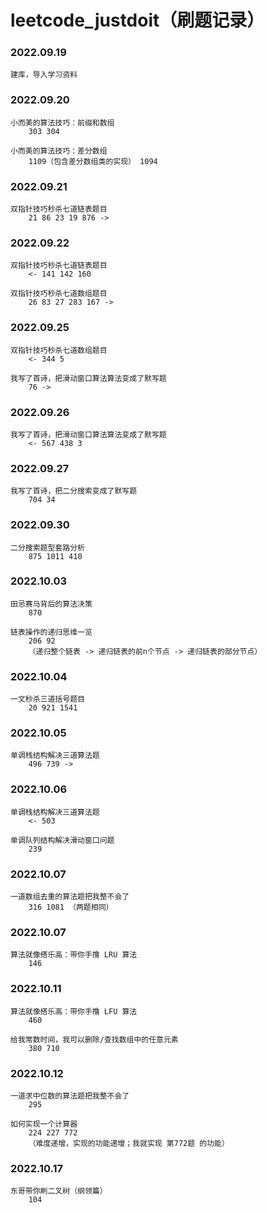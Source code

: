 # leetcode_justdoit（刷题记录）

### 2022.09.19

    建库，导入学习资料

### 2022.09.20

    ⼩⽽美的算法技巧：前缀和数组 
        303 304

    ⼩⽽美的算法技巧：差分数组
        1109（包含差分数组类的实现） 1094

### 2022.09.21

    双指针技巧秒杀七道链表题⽬
        21 86 23 19 876 ->

### 2022.09.22

    双指针技巧秒杀七道链表题⽬
        <- 141 142 160

    双指针技巧秒杀七道数组题⽬
        26 83 27 283 167 ->

### 2022.09.25

    双指针技巧秒杀七道数组题⽬
        <- 344 5

    我写了⾸诗，把滑动窗⼝算法算法变成了默写题
        76 ->

### 2022.09.26

    我写了⾸诗，把滑动窗⼝算法算法变成了默写题
        <- 567 438 3

### 2022.09.27

    我写了⾸诗，把⼆分搜索变成了默写题
        704 34

### 2022.09.30

    ⼆分搜索题型套路分析
        875 1011 410

### 2022.10.03

    ⽥忌赛⻢背后的算法决策
        870

    链表操作的递归思维⼀览
        206 92
        （递归整个链表 -> 递归链表的前n个节点 -> 递归链表的部分节点）

### 2022.10.04

    ⼀⽂秒杀三道括号题⽬
        20 921 1541

### 2022.10.05

    单调栈结构解决三道算法题
        496 739 ->

### 2022.10.06

    单调栈结构解决三道算法题
        <- 503 

    单调队列结构解决滑动窗⼝问题
        239

### 2022.10.07

    ⼀道数组去重的算法题把我整不会了
        316 1081 （两题相同）

### 2022.10.07

    算法就像搭乐⾼：带你⼿撸 LRU 算法
        146 

### 2022.10.11

    算法就像搭乐⾼：带你⼿撸 LFU 算法
        460

    给我常数时间，我可以删除/查找数组中的任意元素
        380 710

### 2022.10.12

    ⼀道求中位数的算法题把我整不会了
        295

    如何实现⼀个计算器
        224 227 772
        （难度递增，实现的功能递增；我就实现 第772题 的功能）

### 2022.10.17

    东哥带你刷⼆叉树（纲领篇）
        104